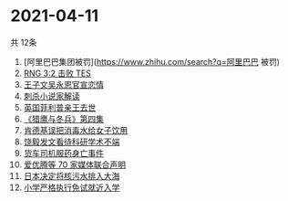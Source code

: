 # 2021-04-11
  共 12条

  <!-- BEGIN -->
  <!-- 最后更新时间:Sun Apr 11 2021 07:16:37 GMT+0000 (Coordinated Universal Time) -->
  1. [阿里巴巴集团被罚](https://www.zhihu.com/search?q=阿里巴巴 被罚)
1. [RNG 3:2 击败 TES](https://www.zhihu.com/search?q=rng)
1. [王子文吴永恩官宣恋情](https://www.zhihu.com/search?q=王子文吴永恩)
1. [刺杀小说家解读](https://www.zhihu.com/search?q=刺杀小说家解读)
1. [英国菲利普亲王去世](https://www.zhihu.com/search?q=菲利普亲王)
1. [《猎鹰与冬兵》第四集](https://www.zhihu.com/search?q=猎鹰与冬兵)
1. [肯德基误把消毒水给女子饮用](https://www.zhihu.com/search?q=肯德基消毒水)
1. [饶毅发文看待科研学术不端](https://www.zhihu.com/search?q=饶毅)
1. [货车司机服药身亡事件](https://www.zhihu.com/search?q=货车司机服药身亡)
1. [爱优腾等 70 家媒体联合声明](https://www.zhihu.com/search?q=爱优腾声明)
1. [日本决定将核污水排入大海](https://www.zhihu.com/search?q=日本排放核污水)
1. [小学严格执行免试就近入学](https://www.zhihu.com/search?q=就近入学)
  <!-- END -->
  